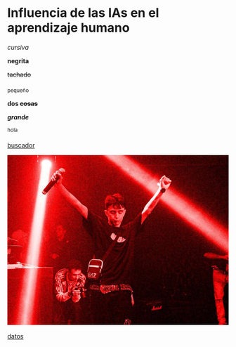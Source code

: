 # Influencia de las IAs en el aprendizaje humano

*cursiva*

**negrita**

~~tachado~~

<sub>pequeño</sub>

**dos ~~cosas~~**

***grande***

<sup>hola</sup>

[buscador](http://www.google.com)

![MDA](src/M.jpg)

[datos](src/canciones.txt)
